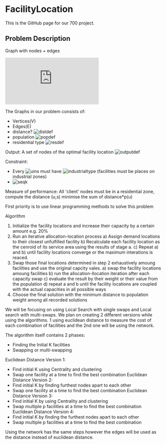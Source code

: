 # FacilityLocation
This is the GitHub page for our 700 project.

## Problem Description  
Graph with nodes + edges

![Graph Equation](https://latex.codecogs.com/gif.latex?G&space;=&space;(V,E,w,p,type,k))

The Graphs in our problem consists of:
 - Vertices(V)
 - Edges(E)
 - distance? ![distdef](https://latex.codecogs.com/gif.latex?\dpi{100}&space;w&space;=&space;E\rightarrow&space;\mathbb{R})
 - population ![popdef](https://latex.codecogs.com/gif.latex?\dpi{100}&space;p&space;=&space;E\rightarrow&space;\mathbb{N})
 - residential type  ![resdef](https://latex.codecogs.com/gif.latex?\inline&space;\dpi{100}&space;t:V&space;{\color{Red}&space;\textbf{(type&space;of&space;node)}}\rightarrow&space;T&space;{\color{Red}&space;\textbf{(set&space;of&space;node&space;types)}})

Output: A set of nodes of the optimal facility location ![outputdef](https://latex.codecogs.com/gif.latex?\dpi{100}&space;S&space;\subseteq&space;V)

Constraint:
 - Every ![uins](https://latex.codecogs.com/gif.latex?\dpi{100}&space;u&space;\in&space;S) must have ![industrialtype](https://latex.codecogs.com/gif.latex?\dpi{100}&space;t(w)&space;=&space;industrial) (facilities must be places on industrial zones)
 - ![seqk](https://latex.codecogs.com/gif.latex?\dpi{100}&space;\left&space;|&space;s&space;\right&space;|&space;=&space;k) 

Measure of performance: All 'client' nodes must be in a residential zone, compute the distance (u,s) minimise the sum of distance*p(u)

First priority is to use linear programming methods to solve this problem

Algorithm
1) Initialize the facility locations and increase their capacity by a certain amount e.g. 20%
2) Run an iterative allocation-location process
      a) Assign demand locations to their closest unfulfilled facility
      b) Recalculate each facility location as the cenroid of its service area using the results of stage a.
      c) Repeat a) and b) until facility locations converge or the maximum interations is reaced.
3) Swap those final locations determined in step 2 exhaustively amoung facilities and use the original capcity vales.
      a) swap the facility locations amoung facilities
      b) run the allocation-llocation iteration after each capacity swap
      c) evaluate the result by their weight or their value from the population
      d) repeat a and b until the facility locations are coupled with the  actual capacities in all possible ways
4) Choose the final solution with the minimum distance to population weight among all recorded solutions     

We will be focusing on using Local Search with single swaps and Local search with multi-swaps.
We plan on creating 2 different versions while using the algorithms. 1 using euclidean distance to measure the cost of each combination of facilities and the 2nd one will be using the network.

The algorithm itself contains 2 phases:
-	Finding the Initial K facilities
-	Swapping or multi-swapping

Euclidean Distance Version 1:
-	Find initial K using Centrality and clustering
-	Swap one facility at a time to find the best combination
Euclidean Distance Version 2:
-	Find initial K by finding furthest nodes apart to each other
-	Swap one facility at a time to find the best combination
Euclidean Distance Version 3:
-	Find initial K by using Centrality and clustering
-	Swap multiple p facilities at a time to find the best combination
Euclidean Distance Version 4:
-	Find initial K by finding the furthest nodes apart to each other
-	Swap multiple p facilities at a time to find the best combination

Using the network has the same steps however the edges will be used as the distance instead of euclidean distance.


